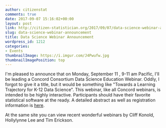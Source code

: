 ```yaml
---
author: citizenstat
comments: true
date: 2017-09-07 15:16:02+00:00
layout: post
link: http://citizen-statistician.org/2017/09/07/data-science-webinar-announcement/
slug: data-science-webinar-announcement
title: Data Science Webinar Announcement
wordpress_id: 1212
categories:
- Events
thumbnailImage: https://i.imgur.com/J4Pwufw.jpg
thumbnailImagePosition: top
---
```


I'm pleased to announce that on Monday, September 11 , 9-11 am Pacific, I'll be leading a Concord Consortium Data Science Education Webinar. Oddly, I forgot to give it a title, but it would be something like "Towards a Learning Trajectory for K-12 Data Science". This webinar, like all Concord webinars, is intended to be highly interactive. Participants should have their favorite statistical software at the ready. A detailed abstract as well as registration information is [here](https://www.eventbrite.com/e/data-science-education-webinar-rob-gould-tickets-35216886656).

At the same site you can view recent wonderful webinars by Cliff Konold, Hollylynne Lee and Tim Erickson.
